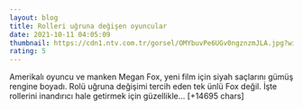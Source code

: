 ```yaml
--- 
layout: blog
title: Rolleri uğruna değişen oyuncular
date: 2021-10-11 04:05:09
thumbnail: https://cdn1.ntv.com.tr/gorsel/OMYbuvPe6UGv0ngznzmJLA.jpg?width=1080&mode=crop&scale=both
rating: 5
---
```

Amerikalı oyuncu ve manken Megan Fox, yeni film için siyah saçlarını gümüş rengine boyadı.
Rolü uğruna değişimi tercih eden tek ünlü Fox değil. İşte rollerini inandırıcı hale getirmek için güzellikle… [+14695 chars]